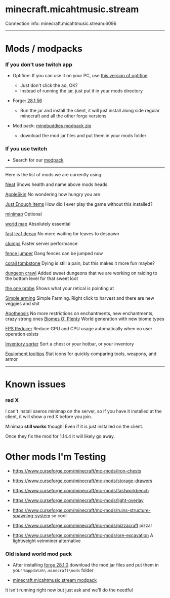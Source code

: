 # minecraft.micahtmusic.stream

Connection info: minecraft.micahtmusic.stream:6096

---

# Mods / modpacks

### If you don't use twitch app

- Optifine: If you can use it on your PC, use [this version of optifine](https://optifine.net/adloadx?f=preview_OptiFine_1.14.4_HD_U_F4_pre11.jar)
  - Just don't click the ad, OK?
  - Instead of running the jar, just put it in your mods directory

- Forge: [28.1.56](https://files.minecraftforge.net/maven/net/minecraftforge/forge/1.14.4-28.1.56/forge-1.14.4-28.1.56-installer.jar)
  - Run the jar and install the client, it will just install along side regular minecraft and all the other forge versions

- Mod pack: [minebuddies modpack zip](https://raw.githubusercontent.com/micahlagrange/minecraft.micahtmusic.stream/master/modpacks/minebuddies-modpack.zip)
  - download the mod jar files and put them in your mods folder

### If you use twitch

- Search for our [modpack](https://www.curseforge.com/minecraft/modpacks/minebuddies)

---

Here is the list of mods we are currently using:

[Neat](https://www.curseforge.com/minecraft/mc-mods/neat/)
Shows health and name above mods heads

[AppleSkin](https://www.curseforge.com/minecraft/mc-mods/appleskin/)
No wondering how hungry you are 

[Just Enough Items](https://www.curseforge.com/minecraft/mc-mods/jei/)
How did I ever play the game without this installed?

[minimap](http://chocolateminecraft.com/minimapdownload.php)
Optional

[world map](https://www.curseforge.com/minecraft/mc-mods/xaeros-world-map/)
Absolutely essential

[fast leaf decay](https://www.curseforge.com/minecraft/mc-mods/fast-leaf-decay/)
No more waiting for leaves to despawn

[clumps](https://www.curseforge.com/minecraft/mc-mods/clumps/)
Faster server performance

[fence jumper](https://www.curseforge.com/minecraft/mc-mods/fence-jumper/)
Dang fences can be jumped now

[corail tombstone](https://www.curseforge.com/minecraft/mc-mods/corail-tombstone)
Dying is still a pain, but this makes it more fun maybe?

[dungeon crawl](https://www.curseforge.com/minecraft/mc-mods/dungeon-crawl/)
Added sweet dungeons that we are working on raiding to the bottom level for that sweet loot

[the one probe](https://www.curseforge.com/minecraft/mc-mods/the-one-probe)
Shows what your retical is pointing at

[Simple arming](https://www.curseforge.com/minecraft/mc-mods/simple-farming)
Simple Farming. Right click to harvest and there are new veggies and shit

[Apotheosis](https://www.curseforge.com/minecraft/mc-mods/apotheosis/)
No more restrictions on enchantments, new enchantments, crazy strong ones
[Biomes O' Plenty](https://www.curseforge.com/minecraft/mc-mods/biomes-o-plenty)
World generation with new biome types

[FPS Reducer](https://www.curseforge.com/minecraft/mc-mods/fps-reducer)
Reduce GPU and CPU usage automatically when no user operation exists

[Inventory sorter](https://www.curseforge.com/minecraft/mc-mods/inventory-sorter)
Sort a chest or your hotbar, or your inventory

[Equipment tooltips](https://www.curseforge.com/minecraft/mc-mods/equipment-tooltips)
Stat icons for quickly comparing tools, weapons, and armor


---

# Known issues

### red X

I can't install xaeros minimap on the server, so if you have it installed at the client, it will show a red X before you join.

Minimap **still works** though! Even if it is just installed on the client.

Once they fix the mod for 1.14.4 it will likely go away.



# Other mods I'm Testing

  - https://www.curseforge.com/minecraft/mc-mods/iron-chests

  - https://www.curseforge.com/minecraft/mc-mods/storage-drawers

  - https://www.curseforge.com/minecraft/mc-mods/fastworkbench

  - https://www.curseforge.com/minecraft/mc-mods/light-overlay

  - https://www.curseforge.com/minecraft/mc-mods/ruins-structure-spawning-system
so cool

  - https://www.curseforge.com/minecraft/mc-mods/pizzacraft
pizza!

  - https://www.curseforge.com/minecraft/mc-mods/ore-excavation
A lightweight veinminer alternative




### Old island world mod pack

- After installing [forge 28.1.0](https://files.minecraftforge.net/maven/net/minecraftforge/forge/1.14.4-28.1.0/forge-1.14.4-28.1.0-installer.jar) download the mod jar files and put them in your `%appdata%\.minecraft\mods` folder

- [minecraft.micahtmusic.stream modpack](https://raw.githubusercontent.com/micahlagrange/minecraft.micahtmusic.stream/master/modpacks/minecraft.micahtmusic.stream-mods.rar)

It isn't running right now but just ask and we'll do the needful
